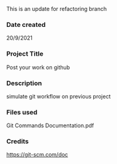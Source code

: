 This is an update for refactoring branch
### Date created
20/9/2021
### Project Title
Post your work on github
### Description
simulate git workflow on previous project
### Files used
Git Commands Documentation.pdf
### Credits
https://git-scm.com/doc
